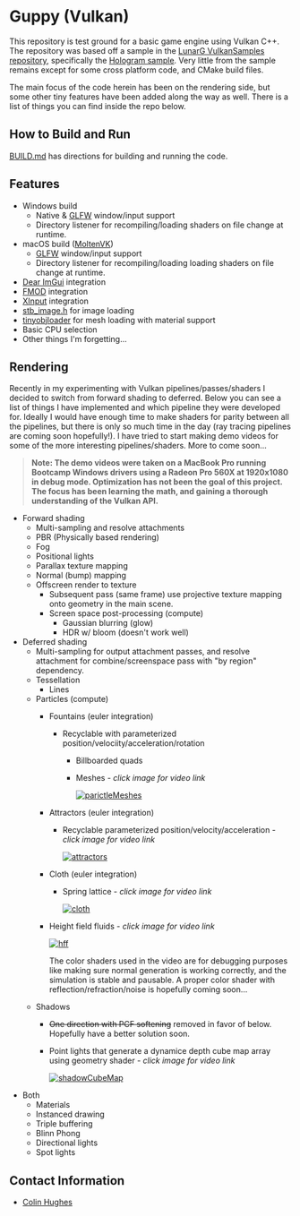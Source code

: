 # Guppy (Vulkan)
  This repository is test ground for a basic game engine using Vulkan C++. The repository was based off a sample in the [LunarG VulkanSamples repository](https://github.com/LunarG/VulkanSamples), specifically the [Hologram sample](https://github.com/LunarG/VulkanSamples/tree/master/Sample-Programs/Hologram). Very little from the sample remains except for some cross platform code, and CMake build files.

  The main focus of the code herein has been on the rendering side, but some other tiny features have been added along the way as well. There is a list of things you can find inside the repo below. 

## How to Build and Run
[BUILD.md](BUILD.md) has directions for building and running the code.

## Features
* Windows build
  * Native & [GLFW](https://www.glfw.org/) window/input support
  * Directory listener for recompiling/loading shaders on file change at runtime.
* macOS build ([MoltenVK](https://github.com/KhronosGroup/MoltenVK))
  * [GLFW](https://www.glfw.org/) window/input support
  * Directory listener for recompiling/loading loading shaders on file change at runtime.
* [Dear ImGui](https://github.com/ocornut/imgui) integration
* [FMOD](https://www.fmod.com/) integration
* [XInput](https://docs.microsoft.com/en-us/windows/win32/xinput/xinput-game-controller-apis-portal) integration
* [stb_image.h](https://github.com/nothings/stb/blob/master/stb_image.h) for image loading
* [tinyobjloader](https://github.com/syoyo/tinyobjloader) for mesh loading with material support
* Basic CPU selection
* Other things I'm forgetting...

## Rendering
Recently in my experimenting with Vulkan pipelines/passes/shaders I decided to switch from forward shading to deferred. Below you can see a list of things I have implemented and which pipeline they were developed for. Ideally I would have enough time to make shaders for parity between all the pipelines, but there is only so much time in the day (ray tracing pipelines are coming soon hopefully!). I have tried to start making demo videos for some of the more interesting pipelines/shaders. More to come soon...

> **Note: The demo videos were taken on a MacBook Pro running Bootcamp Windows drivers using a Radeon Pro 560X at 1920x1080 in debug mode. Optimization has not been the goal of this project. The focus has been learning the math, and gaining a thorough understanding of the Vulkan API.**

* Forward shading
  * Multi-sampling and resolve attachments
  * PBR (Physically based rendering)
  * Fog
  * Positional lights
  * Parallax texture mapping
  * Normal (bump) mapping
  * Offscreen render to texture
    * Subsequent pass (same frame) use projective texture mapping onto geometry in the main scene.
    * Screen space post-processing (compute)
      * Gaussian blurring (glow)
      * HDR w/ bloom (doesn't work well)
* Deferred shading
  * Multi-sampling for output attachment passes, and resolve attachment for combine/screenspace pass with "by region" dependency.
  * Tessellation
    * Lines
  * Particles (compute)
    * Fountains (euler integration)
      * Recyclable with parameterized position/velociity/acceleration/rotation
        * Billboarded quads
        * Meshes - *click image for video link*

          [![parictleMeshes](https://user-images.githubusercontent.com/5341766/70402048-40026b80-19ef-11ea-835a-1ff9ddfd35b4.jpg)](https://youtu.be/57DorBKAc1Q "Guppy - recyclable particle fountain meshes with shadows")
    * Attractors (euler integration)
      * Recyclable parameterized position/velocity/acceleration - *click image for video link*
      
        [![attractors](https://user-images.githubusercontent.com/5341766/70402018-2b25d800-19ef-11ea-9d6a-d610aa8d9ce6.jpg)](https://youtu.be/sWfPW5PMsjg "Guppy - 125000 particles affected by two gravity attractors demo")
    * Cloth (euler integration)
      * Spring lattice - *click image for video link*

        [![cloth](https://user-images.githubusercontent.com/5341766/70402032-324ce600-19ef-11ea-921b-d0eef1b32d73.jpg)](https://youtu.be/AQdR3c39388 "Guppy - Cloth shader demo (compute particle spring lattice)")
    * Height field fluids - *click image for video link*

        [![hff](https://user-images.githubusercontent.com/5341766/70402036-3b3db780-19ef-11ea-9885-eb30c486db25.jpg)](https://youtu.be/j3vdii2Hkyc "Guppy - Height field fluid demo")
        
        The color shaders used in the video are for debugging purposes like making sure normal generation is working correctly, and the simulation is stable and pausable. A proper color shader with reflection/refraction/noise is hopefully coming soon...
  * Shadows
    * ~~One direction with PCF softening~~ removed in favor of below. Hopefully have a better solution soon.
    * Point lights that generate a dynamice depth cube map array using geometry shader - *click image for video link*

      [![shadowCubeMap](https://user-images.githubusercontent.com/5341766/70402055-42fd5c00-19ef-11ea-9721-f3dab508e86f.jpg)](https://youtu.be/ri3ZodRF7VY "Guppy - Point lights with shadow cube maps demo")
* Both
  * Materials
  * Instanced drawing
  * Triple buffering
  * Blinn Phong
  * Directional lights
  * Spot lights

## Contact Information
* [Colin Hughes](mailto:colin.s.hughes@gmail.com)